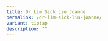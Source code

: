 ```yaml
---
title: Dr Lim Sick Liu Joanne
permalink: /dr-lim-sick-liu-joanne/
variant: tiptap
description: ""
---
```

